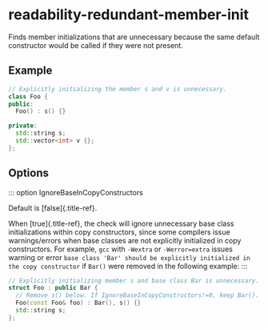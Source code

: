 # readability-redundant-member-init

Finds member initializations that are unnecessary because the same
default constructor would be called if they were not present.

## Example

```c++
// Explicitly initializing the member s and v is unnecessary.
class Foo {
public:
  Foo() : s() {}

private:
  std::string s;
  std::vector<int> v {};
};
```

## Options

::: option
IgnoreBaseInCopyConstructors

Default is [false]{.title-ref}.

When [true]{.title-ref}, the check will ignore unnecessary base class
initializations within copy constructors, since some compilers issue
warnings/errors when base classes are not explicitly initialized in copy
constructors. For example, `gcc` with `-Wextra` or `-Werror=extra`
issues warning or error
`base class 'Bar' should be explicitly initialized in the copy constructor`
if `Bar()` were removed in the following example:
:::

```c++
// Explicitly initializing member s and base class Bar is unnecessary.
struct Foo : public Bar {
  // Remove s() below. If IgnoreBaseInCopyConstructors!=0, keep Bar().
  Foo(const Foo& foo) : Bar(), s() {}
  std::string s;
};
```
